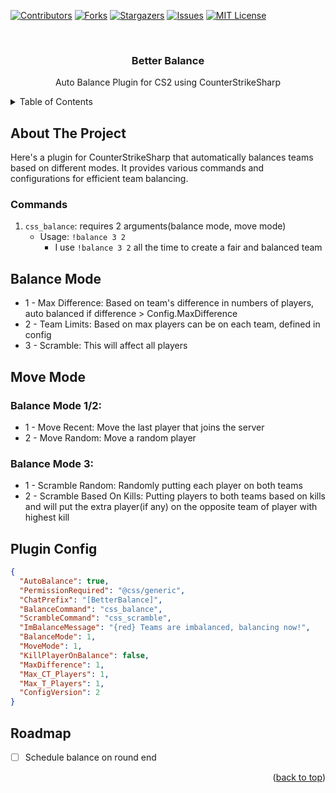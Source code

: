<a name="readme-top"></a>
<!-- PROJECT SHIELDS -->
[![Contributors][contributors-shield]][contributors-url]
[![Forks][forks-shield]][forks-url]
[![Stargazers][stars-shield]][stars-url]
[![Issues][issues-shield]][issues-url]
[![MIT License][license-shield]][license-url]

<!-- PROJECT LOGO -->
<br />
<div align="center">
  <h3 align="center">Better Balance</h3>
  <p align="center">
    Auto Balance Plugin for CS2 using CounterStrikeSharp
  </p>
</div>

<!-- TABLE OF CONTENTS -->
<details>
  <summary>Table of Contents</summary>
  <ol>
    <li><a href="#commands">Commands</a></li>
    <li><a href="#balance-mode">Balance Mode</a></li>
    <li><a href="#move-mode">Move Mode</a></li>
    <li><a href="#plugin-config">Plugin Config</a></li>
    <li><a href="#todo">Todo</a></li>
  </ol>
</details>

<!-- ABOUT THE PROJECT -->
## About The Project

Here's a plugin for CounterStrikeSharp that automatically balances teams based on different modes. It provides various commands and configurations for efficient team balancing.

### Commands

1. `css_balance`: requires 2 arguments(balance mode, move mode)
   - Usage: `!balance 3 2`
     - I use `!balance 3 2` all the time to create a fair and balanced team

## Balance Mode
* 1 - Max Difference: Based on team's difference in numbers of players, auto balanced if difference > Config.MaxDifference
* 2 - Team Limits: Based on max players can be on each team, defined in config
* 3 - Scramble: This will affect all players
  

## Move Mode
### Balance Mode 1/2:
* 1 - Move Recent: Move the last player that joins the server
* 2 - Move Random: Move a random player
### Balance Mode 3:
* 1 - Scramble Random: Randomly putting each player on both teams
* 2 - Scramble Based On Kills: Putting players to both teams based on kills and will put the extra player(if any) on the opposite team of player with highest kill

  
## Plugin Config
```json
{
  "AutoBalance": true,
  "PermissionRequired": "@css/generic",
  "ChatPrefix": "[BetterBalance]",
  "BalanceCommand": "css_balance",
  "ScrambleCommand": "css_scramble",
  "ImBalanceMessage": "{red} Teams are imbalanced, balancing now!",
  "BalanceMode": 1,
  "MoveMode": 1,
  "KillPlayerOnBalance": false,
  "MaxDifference": 1,
  "Max_CT_Players": 1,
  "Max_T_Players": 1,
  "ConfigVersion": 2
}
```
## Roadmap

- [ ] Schedule balance on round end
      
<p align="right">(<a href="#readme-top">back to top</a>)</p>

[contributors-shield]: https://img.shields.io/github/contributors/TianxSky/BetterBalance.svg?style=for-the-badge
[contributors-url]: https://github.com/TianxSky/BetterBalance/graphs/contributors
[forks-shield]: https://img.shields.io/github/forks/TianxSky/BetterBalance.svg?style=for-the-badge
[forks-url]: https://github.com/TianxSky/BetterBalance/network/members
[stars-shield]: https://img.shields.io/github/stars/TianxSky/BetterBalance.svg?style=for-the-badge
[stars-url]: https://github.com/TianxSky/BetterBalance/stargazers
[issues-shield]: https://img.shields.io/github/issues/TianxSky/BetterBalance.svg?style=for-the-badge
[issues-url]: https://github.com/TianxSky/BetterBalance/issues
[license-shield]: https://img.shields.io/github/license/TianxSky/BetterBalance.svg?style=for-the-badge
[license-url]: https://github.com/TianxSky/BetterBalance/blob/master/LICENSE.txt
